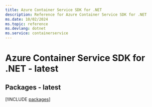 ```yaml
---
title: Azure Container Service SDK for .NET
description: Reference for Azure Container Service SDK for .NET
ms.date: 10/02/2024
ms.topic: reference
ms.devlang: dotnet
ms.service: containerservice
---
```

# Azure Container Service SDK for .NET - latest
## Packages - latest
[!INCLUDE [packages](container-service-index.md)]